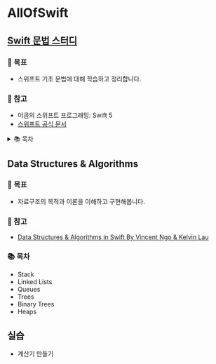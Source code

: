 # AllOfSwift



## [Swift 문법 스터디](https://github.com/hyeji-K/AllOfSwift/tree/main/SwiftStudy)

### 📌 목표 
- 스위프트 기초 문법에 대해 학습하고 정리합니다.

### 📕 참고 
- 야곰의 스위프트 프로그래밍: Swift 5
- [스위프트 공식 문서](https://docs.swift.org/swift-book/LanguageGuide/TheBasics.html)

<details>
<summary>📚 목차</summary>
<div markdown="1">

- ### PART I 스위프트 기초
    - 1장 스위프트
    - 2장 스위프트 처음 시작하기
    - 3장 데이터 타입 기본
    - 4장 데이터 타입 고급
    - 5장 연산자
    - 6장 흐름 제어
    - 7장 함수
    - 8장 옵셔널


- ### PART II 객체지향 프로그래밍과 스위프트
    - 9장 구조체와 클래스
    - 10장 프로퍼티와 메서드
    - 11장 인스턴스 생성 및 소멸
    - 12장 접근제어


- ### PART III 함수형 프로그래밍과 스위프트
    - 13장 클로저
    - 14장 옵셔널 체이닝과 빠른 종료
    - 15장 맵, 필터, 리듀스
    - 16장 모나드


- ### PART IV 확장
    - 17장 서브스크립트
    - 18장 상속
    - 19장 타입캐스팅
    - 20장 프로토콜
    - 21장 익스텐션
    - 22장 제네릭
    - 23장 프로토콜 지향 프로그래밍


- ### PART V 스위프트 고급
    - 24장 타입 중첩
    - 25장 패턴
    - 26장 where 절
    - 27장 ARC
    - 28장 오류처리
    - 29장 메모리 안전
    - 30장 불명확 타입


- ### 그 외
    - [동시성(Concurrency)](https://github.com/hyeji-K/AllOfSwift/blob/main/SwiftStudy/Document/Concurrency.md)

</div>
</details>


</dr>


## Data Structures & Algorithms

### 📌 목표 
- 자료구조의 목적과 이론을 이해하고 구현해봅니다.

### 📕 참고 
- [Data Structures & Algorithms in Swift By Vincent Ngo & Kelvin Lau](https://www.raywenderlich.com/books/data-structures-algorithms-in-swift)

### 📚 목차
- Stack
- Linked Lists
- Queues
- Trees
- Binary Trees
- Heaps

</dr>

## 실습
- 계산기 만들기
